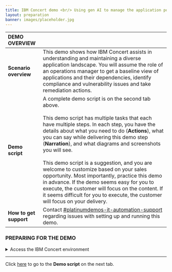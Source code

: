 ```yaml
---
title: IBM Concert demo <br/> Using gen AI to manage the application portfolio <br/> <small> <i> Live demo for Sales and Tech Sales </i> </small>
layout: preparation
banner: images/placeholder.jpg
---
```


<span id="top"></span>

| **DEMO OVERVIEW** | | 
| :---         | :--- |
| **Scenario overview** | This demo shows how IBM Concert assists in understanding and maintaining a diverse application landscape. You will assume the role of an operations manager to get a baseline view of applications and their dependencies, identify compliance and vulnerability issues and take remediation actions. |
| **Demo script** | A complete demo script is on the second tab above. <br/><br/> This demo script has multiple tasks that each have multiple steps. In each step, you have the details about what you need to do (**Actions**), what you can say while delivering this demo step (**Narration**), and what diagrams and screenshots you will see.<br/><br/>This demo script is a suggestion, and you are welcome to customize based on your sales opportunity. Most importantly, practice this demo in advance. If the demo seems easy for you to execute, the customer will focus on the content. If it seems difficult for you to execute, the customer will focus on your delivery. |
| **How to get support** | Contact <a href="https://ibm.enterprise.slack.com/archives/C077MRC8A06" target="_blank" rel="noreferrer">#platinumdemos-it-automation-support</a> regarding issues with setting up and running this demo. |

### **PREPARING FOR THE DEMO**

<details markdown="1">

<summary>Access the IBM Concert environment</summary>

Log in to Concert using the following URL and credentials (You must be on the IBM VPN): <br/>
•	URL: https://concert-ga-demo1.fyre.ibm.com:12443 <br/>
•	Username: ibm_roja_adm <br/>
•	Password: password <br/>

Remain on the home screen and you are ready to give the demo.

</details>

***

Click [here](demo-script) to go to the **Demo script** on the next tab.
